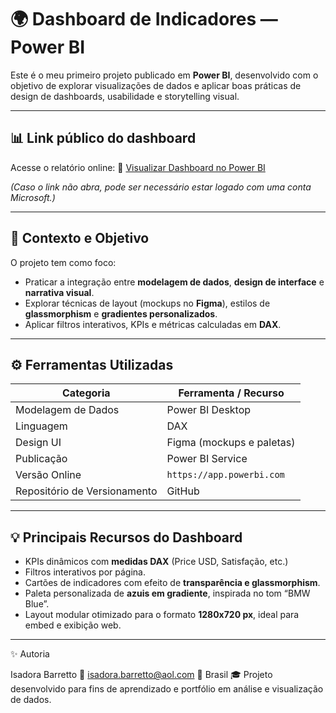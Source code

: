 # 🌍 Dashboard de Indicadores — Power BI

Este é o meu primeiro projeto publicado em **Power BI**, desenvolvido com o objetivo de explorar visualizações de dados e aplicar boas práticas de design de dashboards, usabilidade e storytelling visual.

---

## 📊 **Link público do dashboard**
Acesse o relatório online:
🔗 [Visualizar Dashboard no Power BI](https://app.powerbi.com/view?r=eyJrIjoiMjdhMjY5NWQtY2E4OS00MmNjLTgxNTctZmYzM2Y3NWEwNTE2IiwidCI6ImE5ODc2MGM5LWI4MzUtNDNiYi04MThhLTM5YjkyNDkyYzhjMyJ9)

*(Caso o link não abra, pode ser necessário estar logado com uma conta Microsoft.)*

---

## 🧠 **Contexto e Objetivo**

O projeto tem como foco:
- Praticar a integração entre **modelagem de dados**, **design de interface** e **narrativa visual**.
- Explorar técnicas de layout (mockups no **Figma**), estilos de **glassmorphism** e **gradientes personalizados**.
- Aplicar filtros interativos, KPIs e métricas calculadas em **DAX**.

---

## ⚙️ **Ferramentas Utilizadas**

| Categoria | Ferramenta / Recurso |
|------------|----------------------|
| Modelagem de Dados | Power BI Desktop |
| Linguagem | DAX |
| Design UI | Figma (mockups e paletas) |
| Publicação | Power BI Service |
| Versão Online | `https://app.powerbi.com` |
| Repositório de Versionamento | GitHub |

---

## 💡 **Principais Recursos do Dashboard**
- KPIs dinâmicos com **medidas DAX** (Price USD, Satisfação, etc.)
- Filtros interativos por página.
- Cartões de indicadores com efeito de **transparência e glassmorphism**.
- Paleta personalizada de **azuis em gradiente**, inspirada no tom “BMW Blue”.
- Layout modular otimizado para o formato **1280x720 px**, ideal para embed e exibição web.

---

✨ Autoria

Isadora  Barretto
📧 isadora.barretto@aol.com
📍 Brasil
🎓 Projeto desenvolvido para fins de aprendizado e portfólio em análise e visualização de dados.

